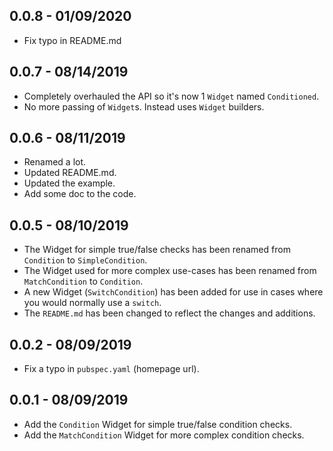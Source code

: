 ## 0.0.8 - 01/09/2020

* Fix typo in README.md

## 0.0.7 - 08/14/2019

* Completely overhauled the API so it's now 1 `Widget` named `Conditioned`.
* No more passing of `Widget`s. Instead uses `Widget` builders.

## 0.0.6 - 08/11/2019

* Renamed a lot.
* Updated README.md.
* Updated the example.
* Add some doc to the code.

## 0.0.5 - 08/10/2019

* The Widget for simple true/false checks has been renamed from `Condition` to `SimpleCondition`.
* The Widget used for more complex use-cases has been renamed from `MatchCondition` to `Condition`.
* A new Widget (`SwitchCondition`) has been added for use in cases where you would normally use a `switch`.
* The `README.md` has been changed to reflect the changes and additions.

## 0.0.2 - 08/09/2019

* Fix a typo in `pubspec.yaml` (homepage url).

## 0.0.1 - 08/09/2019

* Add the `Condition` Widget for simple true/false condition checks.
* Add the `MatchCondition` Widget for more complex condition checks.
